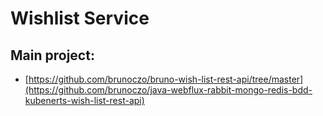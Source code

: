 # Wishlist Service


## Main project:
* [https://github.com/brunoczo/bruno-wish-list-rest-api/tree/master](https://github.com/brunoczo/java-webflux-rabbit-mongo-redis-bdd-kubenerts-wish-list-rest-api)
